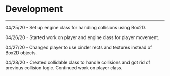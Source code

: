# Development

---
04/25/20 - Set up engine class for handling collisions using Box2D.

04/26/20 - Started work on player and engine class for player movement.

04/27/20 - Changed player to use cinder rects and textures instead of Box2D objects.

04/28/20 - Created collidable class to handle collisions and got rid of previous collision logic. Continued work on player class.